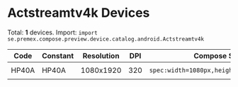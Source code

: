 # Actstreamtv4k Devices

Total: **1** devices. Import: `import se.premex.compose.preview.device.catalog.android.Actstreamtv4k`

| Code | Constant | Resolution | DPI | Compose Spec | Preview Usage |
|------|----------|------------|-----|-------------|---------------|
| HP40A | HP40A | 1080x1920 | 320 | `spec:width=1080px,height=1920px,dpi=320` | `@Preview(device = Actstreamtv4k.HP40A)` |

<!-- Generated automatically. Do not edit manually. -->
